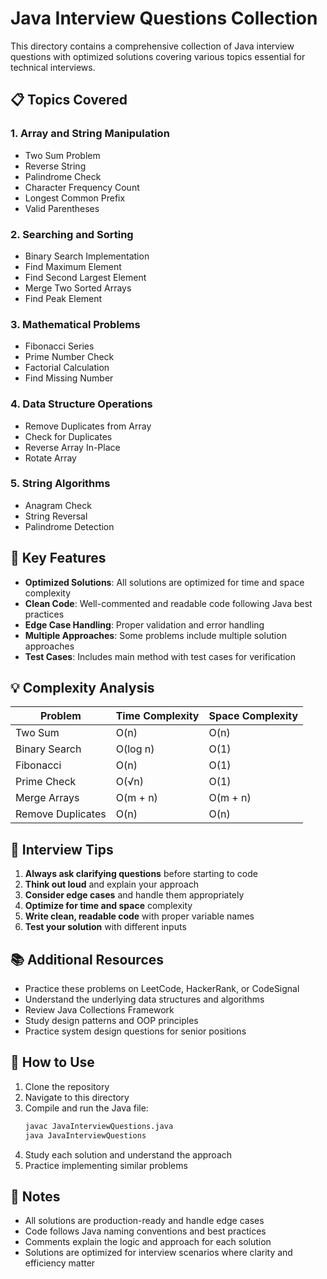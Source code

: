 # Java Interview Questions Collection

This directory contains a comprehensive collection of Java interview questions with optimized solutions covering various topics essential for technical interviews.

## 📋 Topics Covered

### 1. **Array and String Manipulation**
- Two Sum Problem
- Reverse String
- Palindrome Check
- Character Frequency Count
- Longest Common Prefix
- Valid Parentheses

### 2. **Searching and Sorting**
- Binary Search Implementation
- Find Maximum Element
- Find Second Largest Element
- Merge Two Sorted Arrays
- Find Peak Element

### 3. **Mathematical Problems**
- Fibonacci Series
- Prime Number Check
- Factorial Calculation
- Find Missing Number

### 4. **Data Structure Operations**
- Remove Duplicates from Array
- Check for Duplicates
- Reverse Array In-Place
- Rotate Array

### 5. **String Algorithms**
- Anagram Check
- String Reversal
- Palindrome Detection

## 🚀 Key Features

- **Optimized Solutions**: All solutions are optimized for time and space complexity
- **Clean Code**: Well-commented and readable code following Java best practices
- **Edge Case Handling**: Proper validation and error handling
- **Multiple Approaches**: Some problems include multiple solution approaches
- **Test Cases**: Includes main method with test cases for verification

## 💡 Complexity Analysis

| Problem | Time Complexity | Space Complexity |
|---------|----------------|------------------|
| Two Sum | O(n) | O(n) |
| Binary Search | O(log n) | O(1) |
| Fibonacci | O(n) | O(1) |
| Prime Check | O(√n) | O(1) |
| Merge Arrays | O(m + n) | O(m + n) |
| Remove Duplicates | O(n) | O(n) |

## 🎯 Interview Tips

1. **Always ask clarifying questions** before starting to code
2. **Think out loud** and explain your approach
3. **Consider edge cases** and handle them appropriately
4. **Optimize for time and space** complexity
5. **Write clean, readable code** with proper variable names
6. **Test your solution** with different inputs

## 📚 Additional Resources

- Practice these problems on LeetCode, HackerRank, or CodeSignal
- Understand the underlying data structures and algorithms
- Review Java Collections Framework
- Study design patterns and OOP principles
- Practice system design questions for senior positions

## 🔧 How to Use

1. Clone the repository
2. Navigate to this directory
3. Compile and run the Java file:
   ```bash
   javac JavaInterviewQuestions.java
   java JavaInterviewQuestions
   ```
4. Study each solution and understand the approach
5. Practice implementing similar problems

## 📝 Notes

- All solutions are production-ready and handle edge cases
- Code follows Java naming conventions and best practices
- Comments explain the logic and approach for each solution
- Solutions are optimized for interview scenarios where clarity and efficiency matter
